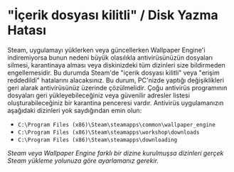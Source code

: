 # "İçerik dosyası kilitli" / Disk Yazma Hatası

Steam, uygulamayı yüklerken veya güncellerken Wallpaper Engine'i indiremiyorsa bunun nedeni büyük olasılıkla antivirüsünüzün dosyaları silmesi, karantinaya alması veya diskinizdeki tüm dizinleri size bildirmeden engellemesidir. Bu durumda Steam'de "içerik dosyası kilitli" veya "erişim reddedildi" hatalarını alacaksınız. Bu durum, PC'nizde yaptığı değişiklikleri geri alarak antivirüsünüz üzerinde çözülmelidir. Çoğu antivirüs programının dosyaları geri yükleyebileceğiniz veya güvenilir adresler listesi oluşturabileceğiniz bir karantina penceresi vardır. Antivirüs uygulamanızın aşağıdaki dizinleri yok saydığından emin olun:

* `C:\Program Files (x86)\Steam\steamapps\common\wallpaper_engine`
* `C:\Program Files (x86)\Steam\steamapps\workshop\downloads`
* `C:\Program Files (x86)\Steam\steamapps\downloading`

*Steam veya Wallpaper Engine farklı bir dizine kurulmuşsa dizinleri gerçek Steam yükleme yolunuza göre ayarlamanız gerekir.*
